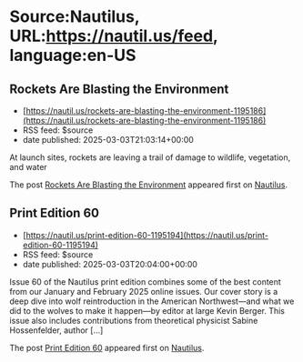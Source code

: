 # Source:Nautilus, URL:https://nautil.us/feed, language:en-US

## Rockets Are Blasting the Environment
 - [https://nautil.us/rockets-are-blasting-the-environment-1195186](https://nautil.us/rockets-are-blasting-the-environment-1195186)
 - RSS feed: $source
 - date published: 2025-03-03T21:03:14+00:00

<p>At launch sites, rockets are leaving a trail of damage to wildlife, vegetation, and water</p>
<p>The post <a href="https://nautil.us/rockets-are-blasting-the-environment-1195186/">Rockets Are Blasting the Environment</a> appeared first on <a href="https://nautil.us">Nautilus</a>.</p>

## Print Edition 60
 - [https://nautil.us/print-edition-60-1195194](https://nautil.us/print-edition-60-1195194)
 - RSS feed: $source
 - date published: 2025-03-03T20:04:00+00:00

<p>Issue 60 of the Nautilus print edition combines some of the best content from our January and February 2025 online issues. Our cover story is a deep dive into wolf reintroduction in the American Northwest—and what we did to the wolves to make it happen—by editor at large Kevin Berger. This issue also includes contributions from theoretical physicist Sabine Hossenfelder, author [&#8230;]</p>
<p>The post <a href="https://nautil.us/print-edition-60-1195194/">Print Edition 60</a> appeared first on <a href="https://nautil.us">Nautilus</a>.</p>

